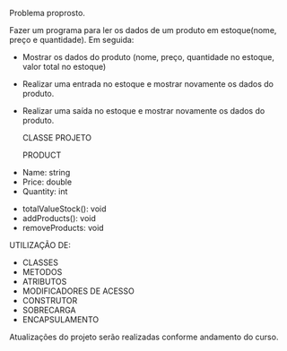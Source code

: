 Problema proprosto.

Fazer um programa para ler os dados de um produto em estoque(nome, preço e quantidade). Em seguida:

* Mostrar os dados do produto (nome, preço, quantidade no estoque, valor total no estoque)
* Realizar uma entrada no estoque e mostrar novamente os dados do produto.
* Realizar uma saída no estoque e mostrar novamente os dados do produto.

  CLASSE PROJETO

  PRODUCT
- Name: string
- Price: double
- Quantity: int
+ totalValueStock(): void
+ addProducts(): void
+ removeProducts: void

UTILIZAÇÃO DE:
* CLASSES
* METODOS
* ATRIBUTOS
* MODIFICADORES DE ACESSO
* CONSTRUTOR
* SOBRECARGA
* ENCAPSULAMENTO

Atualizações do projeto serão realizadas conforme andamento do curso.
